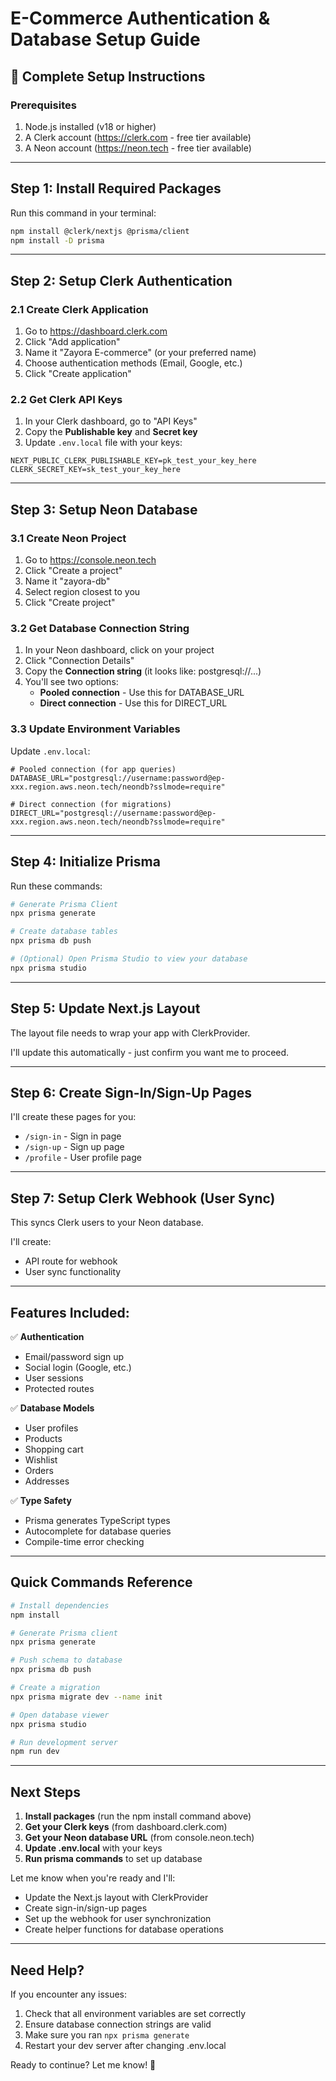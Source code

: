 # E-Commerce Authentication & Database Setup Guide

## 🚀 Complete Setup Instructions

### Prerequisites
1. Node.js installed (v18 or higher)
2. A Clerk account (https://clerk.com - free tier available)
3. A Neon account (https://neon.tech - free tier available)

---

## Step 1: Install Required Packages

Run this command in your terminal:

```bash
npm install @clerk/nextjs @prisma/client
npm install -D prisma
```

---

## Step 2: Setup Clerk Authentication

### 2.1 Create Clerk Application
1. Go to https://dashboard.clerk.com
2. Click "Add application"
3. Name it "Zayora E-commerce" (or your preferred name)
4. Choose authentication methods (Email, Google, etc.)
5. Click "Create application"

### 2.2 Get Clerk API Keys
1. In your Clerk dashboard, go to "API Keys"
2. Copy the **Publishable key** and **Secret key**
3. Update `.env.local` file with your keys:

```env
NEXT_PUBLIC_CLERK_PUBLISHABLE_KEY=pk_test_your_key_here
CLERK_SECRET_KEY=sk_test_your_key_here
```

---

## Step 3: Setup Neon Database

### 3.1 Create Neon Project
1. Go to https://console.neon.tech
2. Click "Create a project"
3. Name it "zayora-db"
4. Select region closest to you
5. Click "Create project"

### 3.2 Get Database Connection String
1. In your Neon dashboard, click on your project
2. Click "Connection Details"
3. Copy the **Connection string** (it looks like: postgresql://...)
4. You'll see two options:
   - **Pooled connection** - Use this for DATABASE_URL
   - **Direct connection** - Use this for DIRECT_URL

### 3.3 Update Environment Variables
Update `.env.local`:

```env
# Pooled connection (for app queries)
DATABASE_URL="postgresql://username:password@ep-xxx.region.aws.neon.tech/neondb?sslmode=require"

# Direct connection (for migrations)
DIRECT_URL="postgresql://username:password@ep-xxx.region.aws.neon.tech/neondb?sslmode=require"
```

---

## Step 4: Initialize Prisma

Run these commands:

```bash
# Generate Prisma Client
npx prisma generate

# Create database tables
npx prisma db push

# (Optional) Open Prisma Studio to view your database
npx prisma studio
```

---

## Step 5: Update Next.js Layout

The layout file needs to wrap your app with ClerkProvider.

I'll update this automatically - just confirm you want me to proceed.

---

## Step 6: Create Sign-In/Sign-Up Pages

I'll create these pages for you:
- `/sign-in` - Sign in page
- `/sign-up` - Sign up page
- `/profile` - User profile page

---

## Step 7: Setup Clerk Webhook (User Sync)

This syncs Clerk users to your Neon database.

I'll create:
- API route for webhook
- User sync functionality

---

## Features Included:

✅ **Authentication**
- Email/password sign up
- Social login (Google, etc.)
- User sessions
- Protected routes

✅ **Database Models**
- User profiles
- Products
- Shopping cart
- Wishlist
- Orders
- Addresses

✅ **Type Safety**
- Prisma generates TypeScript types
- Autocomplete for database queries
- Compile-time error checking

---

## Quick Commands Reference

```bash
# Install dependencies
npm install

# Generate Prisma client
npx prisma generate

# Push schema to database
npx prisma db push

# Create a migration
npx prisma migrate dev --name init

# Open database viewer
npx prisma studio

# Run development server
npm run dev
```

---

## Next Steps

1. **Install packages** (run the npm install command above)
2. **Get your Clerk keys** (from dashboard.clerk.com)
3. **Get your Neon database URL** (from console.neon.tech)
4. **Update .env.local** with your keys
5. **Run prisma commands** to set up database

Let me know when you're ready and I'll:
- Update the Next.js layout with ClerkProvider
- Create sign-in/sign-up pages
- Set up the webhook for user synchronization
- Create helper functions for database operations

---

## Need Help?

If you encounter any issues:
1. Check that all environment variables are set correctly
2. Ensure database connection strings are valid
3. Make sure you ran `npx prisma generate`
4. Restart your dev server after changing .env.local

Ready to continue? Let me know! 🚀

